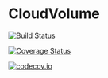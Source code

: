 # CloudVolume

[![Build Status](https://travis-ci.org/macrintr/CloudVolume.jl.svg?branch=master)](https://travis-ci.org/macrintr/CloudVolume.jl)

[![Coverage Status](https://coveralls.io/repos/macrintr/CloudVolume.jl/badge.svg?branch=master&service=github)](https://coveralls.io/github/macrintr/CloudVolume.jl?branch=master)

[![codecov.io](http://codecov.io/github/macrintr/CloudVolume.jl/coverage.svg?branch=master)](http://codecov.io/github/macrintr/CloudVolume.jl?branch=master)
